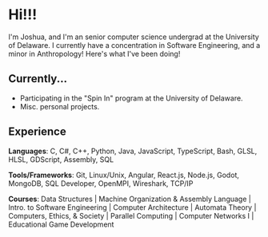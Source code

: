 # Hi!!!
I'm Joshua, and I'm an senior computer science undergrad at the University of Delaware. I currently have a concentration in Software Engineering, and a minor in Anthropology! Here's what I've been doing!

## Currently...
- Participating in the "Spin In" program at the University of Delaware.
- Misc. personal projects.

## Experience
**Languages**: C, C#, C++, Python, Java, JavaScript, TypeScript, Bash, GLSL, HLSL, GDScript, Assembly, SQL

**Tools/Frameworks**: Git, Linux/Unix, Angular, React.js, Node.js, Godot, MongoDB, SQL Developer, OpenMPI, Wireshark, TCP/IP

**Courses**: Data Structures | Machine Organization & Assembly Language | Intro. to Software Engineering | Computer Architecture | Automata Theory | Computers, Ethics, & Society | Parallel Computing | Computer Networks I | Educational Game Development
